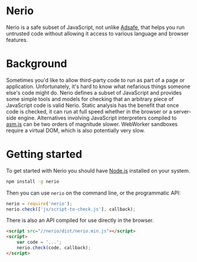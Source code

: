 # Nerio

Nerio is a safe subset of JavaScript, not unlike <a href="#">Adsafe</a>, that helps you run untrusted code without allowing it access to various language and browser features.

# Background

Sometimes you'd like to allow third-party code to run as part of a page or application. Unfortunately, it's hard to know what nefarious things someone else's code might do. Nerio defines a subset of JavaScript and provides some simple tools and models for checking that an arbitrary piece of JavaScript code is valid Nerio. Static analysis has the benefit that once code is checked, it can run at full speed whether in the browser or a server-side engine. Alternatives involving JavaScript interpreters compiled to <a href="http://asmjs.org">asm.js</a> can be two orders of magnitude slower. WebWorker sandboxes require a virtual DOM, which is also potentially very slow.

# Getting started

To get started with Nerio you should have <a href="http://nodejs.org">Node.js</a> installed on your system. 

```bash
npm install -g nerio
```

Then you can use <code>nerio</code> on the command line, or the programmatic API:

```javascript
nerio = require('nerio');
nerio.check(['js/script-to-check.js'], callback);
```

There is also an API compiled for use directly in the browser.

```html
<script src="//nerio/dist/nerio.min.js"></script>
<script>
	var code = '...';
	nerio.check(code, callback); 
</script>
``` 
